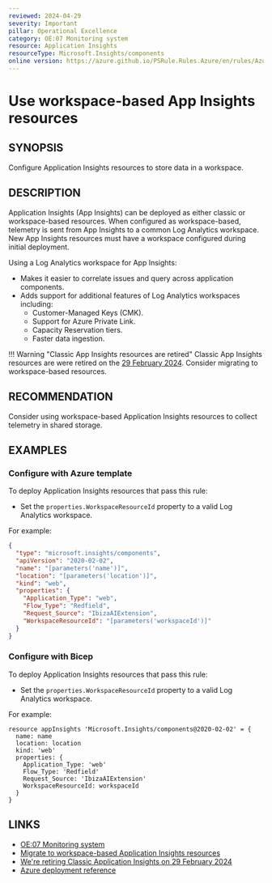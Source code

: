 ```yaml
---
reviewed: 2024-04-29
severity: Important
pillar: Operational Excellence
category: OE:07 Monitoring system
resource: Application Insights
resourceType: Microsoft.Insights/components
online version: https://azure.github.io/PSRule.Rules.Azure/en/rules/Azure.AppInsights.Workspace/
---
```


# Use workspace-based App Insights resources

## SYNOPSIS

Configure Application Insights resources to store data in a workspace.

## DESCRIPTION

Application Insights (App Insights) can be deployed as either classic or workspace-based resources.
When configured as workspace-based, telemetry is sent from App Insights to a common Log Analytics workspace.
New App Insights resources must have a workspace configured during initial deployment.

Using a Log Analytics workspace for App Insights:

- Makes it easier to correlate issues and query across application components.
- Adds support for additional features of Log Analytics workspaces including:
  - Customer-Managed Keys (CMK).
  - Support for Azure Private Link.
  - Capacity Reservation tiers.
  - Faster data ingestion.

!!! Warning "Classic App Insights resources are retired"
    Classic App Insights resources are were retired on the [29 February 2024][1].
    Consider migrating to workspace-based resources.

  [1]:https://azure.microsoft.com/updates/we-re-retiring-classic-application-insights-on-29-february-2024/

## RECOMMENDATION

Consider using workspace-based Application Insights resources to collect telemetry in shared storage.

## EXAMPLES

### Configure with Azure template

To deploy Application Insights resources that pass this rule:

- Set the `properties.WorkspaceResourceId` property to a valid Log Analytics workspace.

For example:

```json
{
  "type": "microsoft.insights/components",
  "apiVersion": "2020-02-02",
  "name": "[parameters('name')]",
  "location": "[parameters('location')]",
  "kind": "web",
  "properties": {
    "Application_Type": "web",
    "Flow_Type": "Redfield",
    "Request_Source": "IbizaAIExtension",
    "WorkspaceResourceId": "[parameters('workspaceId')]"
  }
}
```

### Configure with Bicep

To deploy Application Insights resources that pass this rule:

- Set the `properties.WorkspaceResourceId` property to a valid Log Analytics workspace.

For example:

```bicep
resource appInsights 'Microsoft.Insights/components@2020-02-02' = {
  name: name
  location: location
  kind: 'web'
  properties: {
    Application_Type: 'web'
    Flow_Type: 'Redfield'
    Request_Source: 'IbizaAIExtension'
    WorkspaceResourceId: workspaceId
  }
}
```

<!-- external:avm avm/res/insights/component workspaceResourceId -->

## LINKS

- [OE:07 Monitoring system](https://learn.microsoft.com/azure/well-architected/operational-excellence/observability)
- [Migrate to workspace-based Application Insights resources](https://learn.microsoft.com/azure/azure-monitor/app/convert-classic-resource)
- [We're retiring Classic Application Insights on 29 February 2024][1]
- [Azure deployment reference](https://learn.microsoft.com/azure/templates/microsoft.insights/components)
